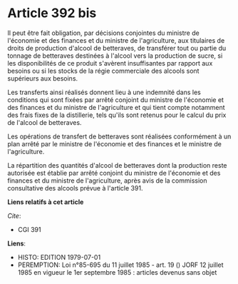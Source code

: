 # Article 392 bis

Il peut être fait obligation, par décisions conjointes du ministre de l'économie et des finances et du ministre de
l'agriculture, aux titulaires de droits de production d'alcool de betteraves, de transférer tout ou partie du tonnage de
betteraves destinées à l'alcool vers la production de sucre, si les disponibilités de ce produit s'avèrent insuffisantes par
rapport aux besoins ou si les stocks de la régie commerciale des alcools sont supérieurs aux besoins.

Les transferts ainsi réalisés donnent lieu à une indemnité dans les conditions qui sont fixées par arrêté conjoint du
ministre de l'économie et des finances et du ministre de l'agriculture et qui tient compte notamment des frais fixes de la
distillerie, tels qu'ils sont retenus pour le calcul du prix de l'alcool de betteraves.

Les opérations de transfert de betteraves sont réalisées conformément à un plan arrêté par le ministre de l'économie et des
finances et le ministre de l'agriculture.

La répartition des quantités d'alcool de betteraves dont la production reste autorisée est établie par arrêté conjoint du
ministre de l'économie et des finances et du ministre de l'agriculture, après avis de la commission consultative des alcools
prévue à l'article 391.

**Liens relatifs à cet article**

_Cite_:

  - CGI 391

**Liens**:

  - HISTO: EDITION 1979-07-01
  - PEREMPTION: Loi n°85-695 du 11 juillet 1985 - art. 19 () JORF 12 juillet 1985 en vigueur le 1er septembre 1985 : articles devenus sans objet
